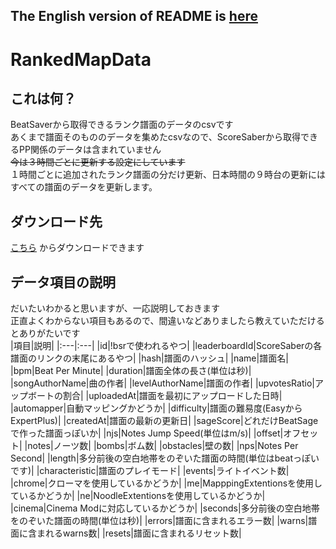 ## The English version of README is [here](README.md)

# RankedMapData

## これは何？
BeatSaverから取得できるランク譜面のデータのcsvです<br>
あくまで譜面そのもののデータを集めたcsvなので、ScoreSaberから取得できるPP関係のデータは含まれていません<br>
~~今は３時間ごとに更新する設定にしています~~<br>
１時間ごとに追加されたランク譜面の分だけ更新、日本時間の９時台の更新にはすべての譜面のデータを更新します。

## ダウンロード先
[こちら](https://github.com/rakkyo150/ScoreSaberRankData/releases) からダウンロードできます

## データ項目の説明
だいたいわかると思いますが、一応説明しておきます<br>
正直よくわからない項目もあるので、間違いなどありましたら教えていただけるとありがたいです<br>
|項目|説明|
|:---|:---|
|id|!bsrで使われるやつ|
|leaderboardId|ScoreSaberの各譜面のリンクの末尾にあるやつ|
|hash|譜面のハッシュ|
|name|譜面名|
|bpm|Beat Per Minute|
|duration|譜面全体の長さ(単位は秒)|
|songAuthorName|曲の作者|
|levelAuthorName|譜面の作者|
|upvotesRatio|アップボートの割合|
|uploadedAt|譜面を最初にアップロードした日時|
|automapper|自動マッピングかどうか|
|difficulty|譜面の難易度(EasyからExpertPlus)|
|createdAt|譜面の最新の更新日|
|sageScore|どれだけBeatSageで作った譜面っぽいか|
|njs|Notes Jump Speed(単位はm/s)|
|offset|オフセット|
|notes|ノーツ数|
|bombs|ボム数|
|obstacles|壁の数|
|nps|Notes Per Second|
|length|多分前後の空白地帯をのぞいた譜面の時間(単位はbeatっぽいです)|
|characteristic|譜面のプレイモード|
|events|ライトイベント数|
|chrome|クローマを使用しているかどうか|
|me|MapppingExtentionsを使用しているかどうか|
|ne|NoodleExtentionsを使用しているかどうか|
|cinema|Cinema Modに対応しているかどうか|
|seconds|多分前後の空白地帯をのぞいた譜面の時間(単位は秒)|
|errors|譜面に含まれるエラー数|
|warns|譜面に含まれるwarns数|
|resets|譜面に含まれるリセット数|


